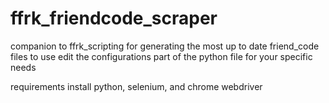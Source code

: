 # ffrk_friendcode_scraper

companion to ffrk_scripting for generating the most up to date friend_code files
to use edit the configurations part of the python file for your specific needs

requirements install python, selenium, and chrome webdriver

